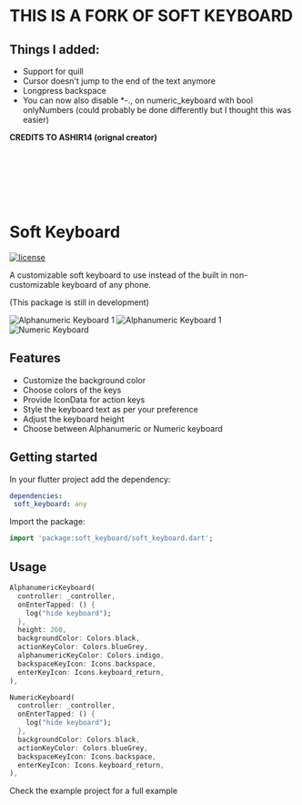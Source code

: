 # THIS IS A FORK OF SOFT KEYBOARD

## Things I added:

- Support for quill
- Cursor doesn't jump to the end of the text anymore
- Longpress backspace
- You can now also disable *-., on numeric_keyboard with bool onlyNumbers (could probably be done differently but I thought this was easier)

**CREDITS TO ASHIR14 (orignal creator)**
<br/>
<br/>
<br/>
<br/>
<br/>
<br/>
<br/>

# Soft Keyboard

[![license](https://img.shields.io/github/license/Ashir14/widget_switcher)](https://github.com/Ashir14/soft_keyboard/blob/master/LICENSE)

A customizable soft keyboard to use instead of the built in non-customizable keyboard of any phone.

(This package is still in development)

![Alphanumeric Keyboard 1](screenshots/alphanumeric1.png) ![Alphanumeric Keyboard 1](screenshots/alphanumeric2.png)  
![Numeric Keyboard](screenshots/numeric.png)

## Features

- Customize the background color
- Choose colors of the keys
- Provide IconData for action keys
- Style the keyboard text as per your preference
- Adjust the keyboard height
- Choose between Alphanumeric or Numeric keyboard

## Getting started

In your flutter project add the dependency:

```yaml  
dependencies:  
 soft_keyboard: any  
```  

Import the package:

```dart  
import 'package:soft_keyboard/soft_keyboard.dart';  
```  

## Usage

```dart  
AlphanumericKeyboard(    
  controller: _controller,
  onEnterTapped: () {  
	log("hide keyboard");  
  }, 
  height: 260,    
  backgroundColor: Colors.black,    
  actionKeyColor: Colors.blueGrey,    
  alphanumericKeyColor: Colors.indigo,    
  backspaceKeyIcon: Icons.backspace,
  enterKeyIcon: Icons.keyboard_return,
),
```
```dart  
NumericKeyboard(  
  controller: _controller,  
  onEnterTapped: () {  
    log("hide keyboard");  
  },  
  backgroundColor: Colors.black,  
  actionKeyColor: Colors.blueGrey,  
  backspaceKeyIcon: Icons.backspace,  
  enterKeyIcon: Icons.keyboard_return,  
),
```  
Check the example project for a full example
